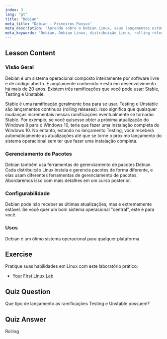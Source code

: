 ```yaml
---
index: 3
lang: "pt"
title: "Debian"
meta_title: "Debian - Primeiros Passos"
meta_description: "Aprenda sobre o Debian Linux, seus lançamentos estáveis e contínuos, e gerenciamento de pacotes. Descubra por que o Debian é um ótimo sistema operacional central para usuários iniciantes e intermediários."
meta_keywords: "Debian, Debian Linux, distribuição Linux, rolling release, gerenciamento de pacotes, tutorial Linux, Linux para iniciantes, guia Linux"
---
```


## Lesson Content

### Visão Geral

Debian é um sistema operacional composto inteiramente por software livre e de código aberto. É amplamente conhecido e está em desenvolvimento há mais de 20 anos. Existem três ramificações que você pode usar: Stable, Testing e Unstable.

Stable é uma ramificação geralmente boa para se usar. Testing e Unstable são lançamentos contínuos (rolling releases). Isso significa que quaisquer mudanças incrementais nessas ramificações eventualmente se tornarão Stable. Por exemplo, se você quisesse obter a próxima atualização do Windows 8 para o Windows 10, teria que fazer uma instalação completa do Windows 10. No entanto, estando no lançamento Testing, você receberá automaticamente as atualizações até que se torne o próximo lançamento do sistema operacional sem ter que fazer uma instalação completa.

### Gerenciamento de Pacotes

Debian também usa ferramentas de gerenciamento de pacotes Debian. Cada distribuição Linux instala e gerencia pacotes de forma diferente, e elas usam diferentes ferramentas de gerenciamento de pacotes. Abordaremos isso com mais detalhes em um curso posterior.

### Configurabilidade

Debian pode não receber as últimas atualizações, mas é extremamente estável. Se você quer um bom sistema operacional "central", este é para você.

### Usos

Debian é um ótimo sistema operacional para qualquer plataforma.

## Exercise

Pratique suas habilidades em Linux com este laboratório prático:

- [Your First Linux Lab](https://labex.io/pt/labs/linux-your-first-linux-lab-270253)

## Quiz Question

Que tipo de lançamento as ramificações Testing e Unstable possuem?

## Quiz Answer

Rolling
